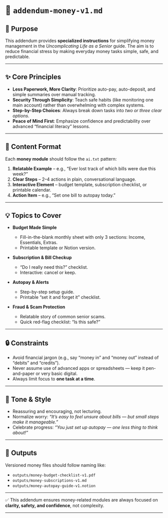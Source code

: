 # 📄 `addendum-money-v1.md`

## 🎯 Purpose

This addendum provides **specialized instructions** for simplifying money management in the *Uncomplicating Life as a Senior* guide. The aim is to reduce financial stress by making everyday money tasks simple, safe, and predictable.

---

## ✨ Core Principles

* **Less Paperwork, More Clarity**: Prioritize auto-pay, auto-deposit, and simple summaries over manual tracking.
* **Security Through Simplicity**: Teach safe habits (like monitoring one main account) rather than overwhelming with complex systems.
* **Step-by-Step Choices**: Always break down tasks into *two or three clear options*.
* **Peace of Mind First**: Emphasize confidence and predictability over advanced “financial literacy” lessons.

---

## 🧩 Content Format

Each **money module** should follow the `ai.txt` pattern:

1. **Relatable Example** – e.g., “Ever lost track of which bills were due this week?”
2. **Clear Steps** – 2–4 actions in plain, conversational language.
3. **Interactive Element** – budget template, subscription checklist, or printable calendar.
4. **Action Item** – e.g., “Set one bill to autopay today.”

---

## 💡 Topics to Cover

* **Budget Made Simple**

  * Fill-in-the-blank monthly sheet with only 3 sections: Income, Essentials, Extras.
  * Printable template or Notion version.

* **Subscription & Bill Checkup**

  * “Do I really need this?” checklist.
  * Interactive: cancel or keep.

* **Autopay & Alerts**

  * Step-by-step setup guide.
  * Printable “set it and forget it” checklist.

* **Fraud & Scam Protection**

  * Relatable story of common senior scams.
  * Quick red-flag checklist: “Is this safe?”

---

## 🔒 Constraints

* Avoid financial jargon (e.g., say “money in” and “money out” instead of “debits” and “credits”).
* Never assume use of advanced apps or spreadsheets — keep it pen-and-paper or very basic digital.
* Always limit focus to **one task at a time**.

---

## 🎤 Tone & Style

* Reassuring and encouraging, not lecturing.
* Normalize worry: *“It’s easy to feel unsure about bills — but small steps make it manageable.”*
* Celebrate progress: *“You just set up autopay — one less thing to think about!”*

---

## 📂 Outputs

Versioned money files should follow naming like:

* `outputs/money-budget-checklist-v1.pdf`
* `outputs/money-subscriptions-v1.md`
* `outputs/money-autopay-guide-v1.notion`

---

✅ This addendum ensures money-related modules are always focused on **clarity, safety, and confidence**, not complexity.

---
